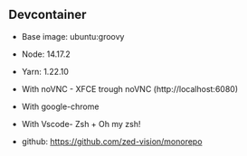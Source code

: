 ## Devcontainer

- Base image: ubuntu:groovy
- Node: 14.17.2
- Yarn: 1.22.10
- With noVNC - XFCE trough noVNC (http://localhost:6080)
- With google-chrome
- With Vscode- Zsh + Oh my zsh!

- github: https://github.com/zed-vision/monorepo
